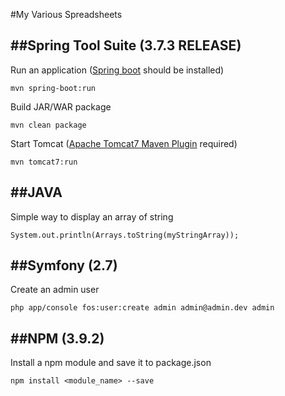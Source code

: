 #My Various Spreadsheets

##Spring Tool Suite (3.7.3 RELEASE)
----------
Run an application ([Spring boot](http://projects.spring.io/spring-boot/#quick-start) should be installed)

    mvn spring-boot:run

Build JAR/WAR package

    mvn clean package

Start Tomcat ([Apache Tomcat7 Maven Plugin](http://mvnrepository.com/artifact/org.apache.tomcat.maven/tomcat7-maven-plugin/2.2) required)

    mvn tomcat7:run

##JAVA
----------
Simple way to display an array of string

    System.out.println(Arrays.toString(myStringArray));

##Symfony (2.7)
----------
Create an admin user

    php app/console fos:user:create admin admin@admin.dev admin

##NPM (3.9.2)
----------
Install a npm module and save it to package.json

    npm install <module_name> --save

